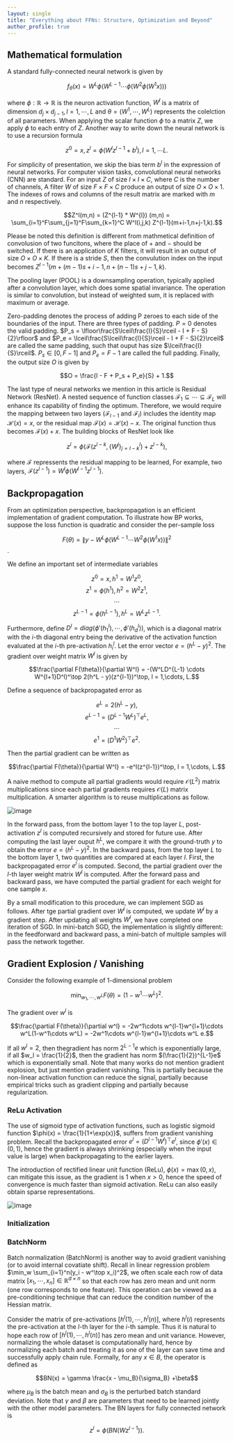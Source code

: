 ```yaml
---
layout: single
title: "Everything about FFNs: Structure, Optimization and Beyond"
author_profile: true
---
```


## Mathematical formulation

A standard fully-connected neural network is given by

$$f_\theta(x) = W^L\phi(W^{L-1}\cdots \phi(W^2\phi(W^1x)))$$

where $\phi: \mathbb{R} \rightarrow \mathbb{R}$ is the neuron activation function, $W^l$ is a matrix of dimension $d_j \times d_{j-1}, l=1, \cdots, L$ and $\theta = (W^1,\cdots,W^L)$ represents the colelction of all parameters. When applying the scalar function $\phi$ to a matrix $Z$, we apply $\phi$ to each entry of $Z$. Another way to write down the neural network is to use a recursion formula

$$z^0 = x, z^l = \phi(W^l z^{l-1}+ b^l), l= 1,\cdots L.$$

For simplicity of presentation, we skip the bias term $b^l$ in the expression of neural networks. For computer vision tasks, convolutional neural networks (CNN) are standard. For an input $Z$ of size $I \times I \times C$, where $C$ is the number of channels, A filter $W$ of size $F \times F \times C$ produce an output of size $O \times O \times 1$. The indexes of rows and columns of the result matrix are marked with $m$ and $n$ respectively.

$$Z^l(m,n) = (Z^{l-1} * W^{l}) (m,n) = \sum_{i=1}^F\sum_{j=1}^F\sum_{k=1}^C W^l(i,j,k) Z^{l-1}(m+i-1,n+j-1,k).$$

Please be noted this definition is different from mathmetical definition of convolusion of two funcitons, where the place of $+$ and $-$ should be switched. If there is an application of $K$ filters, it will result in an output of size $O \times O \times K$. If there is a stride $S$, then the convulution index on the input becomes $Z^{l-1}(m +(m-1)s+i-1, n+(n-1)s+j-1,k)$. 

The pooling layer (POOL) is a downsampling operation, typically applied after a convolution layer, which does some spatial invariance. The operation is similar to convolution, but instead of weighted sum, it is replaced with maximum or average.

Zero-padding denotes the process of adding P zeroes to each side of the boundaries of the input. There are three types of padding. $P = 0$ denotes the valid padding. $P_s = \lfloor\frac{S\lceil\frac{I}{S}\rceil - I + F - S}{2}\rfloor$ and $P_e = \lceil\frac{S\lceil\frac{I}{S}\rceil - I + F - S}{2}\rceil$ are called the same padding, such that ouput has size $\lceil\frac{I}{S}\rceil$. $P_s \in [0,F-1]$ and $P_e = F-1$ are called the full padding. Finally,  the output size $O$ is given by

$$O = \frac{I - F + P_s + P_e}{S} + 1.$$

The last type of neural networks we mention in this article is Residual Network (ResNet). A nested sequence of function classes $\mathcal{F}_ 1 \subseteq \cdots \subseteq \mathcal{F}_ L$ will enhance its capability of finding the optimum. Therefore, we would require the mapping between two layers ($\mathcal{F}_ {l-1}$ and $\mathcal{F}_ l$) includes the identity map $\mathcal{H}(x) = x$, or the residual map $\mathcal{F}(x) = \mathcal{H}(x) - x$. The original function thus becomes $\mathcal{F}(x) + x$. The building blocks of ResNet look like

$$z^l = \phi(\mathcal{F}(z^{l-k},\{W^{j}\}_ {j=l-k}^l) + z^{l-k}),$$

where $\mathcal{F}$ repressents the residual mapping to be learned, For example, two layers, $\mathcal{F}(z^{l-1}) = W^l\phi(W^{l-1}z^{l-1})$.

## Backpropagation

From an optimization perspective, backpropagation is an efficient implementation of gradient computation. To illustrate how BP works, suppose the loss function is quadratic and consider the per-sample loss

$$F(\theta) = \|y - W^L\phi(W^{L-1} \cdots W^2\phi(W^1x))\|^2$$.

We define an important set of intermediate variables

$$z^0 = x, h^1 = W^1 z^0,$$
$$z^1 = \phi(h^1), h^2 = W^2 z^1,$$
$$\cdots$$
$$z^{L-1} = \phi(h^{L-1}), h^L = W^L z^{L-1}.$$

Furthermore, define $D^l = diag(\phi'(h_1^l),\cdots, \phi'(h_d^l))$, which is a diagonal matrix with the $i$-th diagonal entry being the derivative of the activation function evaluated at the $i$-th pre-activation $h_i^l$. Let the error vector $e = (h^L - y)^2$. The gradient over weight matrix $W^l$ is given by

$$\frac{\partial F(\theta)}{\partial W^l} = -(W^LD^{L-1} \cdots W^{l+1}D^l)^\top 2(h^L - y)(z^{l-1})^\top, l = 1,\cdots, L.$$

Define a sequence of backpropagated error as

$$e^L = 2(h^L - y),$$
$$e^{L-1} = (D^{L-1}W^L)^\top e^L,$$
$$\cdots$$
$$e^1 = (D^1W^2)^\top e^2.$$

Then the partial gradient can be written as 

$$\frac{\partial F(\theta)}{\partial W^l} = -e^l(z^{l-1})^\top, l = 1,\cdots, L.$$

A naive method to compute all partial gradients would require $\mathcal{O}(L^2)$ matrix multiplications since each partial gradients requires $\mathcal{O}(L)$ matrix multiplication. A smarter algorithm is to reuse multiplications as follow.

![image](/assets/images/bp.png)

In the forward pass, from the bottom layer $1$ to the top layer $L$, post-activation $z^l$ is computed recursively and stored for future use. After computing the last layer ouput $h^L$, we compare it with the ground-truth $y$ to obtain the error $e = (h^L - y)^2$. In the backward pass, from the top layer $L$ to the bottom layer $1$, two quantities are compared at each layer $l$. First, the backpropagated error $e^l$ is computed. Second, the partial gradient over the $l$-th layer weight matrix $W^l$ is computed. After the forward pass and backward pass, we have computed the partial gradient for each weight for one sample $x$.

By a small modification to this procedure, we can implement SGD as follows. After tge partial gradient over $W^l$ is computed, we update $W^l$ by a gradient step. After updating all weights $W^l$, we have completed one iteration of SGD. In mini-batch SGD, the implementation is slightly different: in the feedforward and backward pass, a mini-batch of multiple samples will pass the network together.

## Gradient Explosion / Vanishing

Consider the following example of $1$-dimensional problem

$$\min_{w_1,\cdots,w^L} F(\theta) = (1 - w^1\cdots w^L)^2.$$

The gradient over $w^l$ is

$$\frac{\partial F(\theta)}{\partial w^l} = -2w^1\cdots w^{l-1}w^{l+1}\cdots w^L(1-w^1\cdots w^L) = -2w^1\cdots w^{l-1}w^{l+1}\cdots w^L e.$$

If all $w^l = 2$, then thegradient has norm $2^{L-1}e$ which is exponentially large, if all $w_l = \frac{1}{2}$, then the gradient has norm $(\frac{1}{2})^{L-1}e$ which is exponentially small. Note that many works do not mention gradient explosion, but just mention gradient vanishing. This is partially because the non-linear activation function can reduce the signal, partially because empirical tricks such as gradient clipping and partially because regularization.

### ReLu Activation

The use of sigmoid type of activation functions, such as logistic sigmoid function $\phi(x) = \frac{1}{1+\exp(x)}$, suffers from gradient vanishing problem. Recall the backpropagated error $e^l = (D^{l-1}W^l)^\top e^l$, since $\phi'(x) \in (0,1)$, hence the gradient is always shrinking (especially when the input value is large) when backpropagating to the earlier layers. 

The introduction of rectified linear unit function (ReLu), $\phi(x) = \max(0,x)$, can mitigate this issue, as the gradient is $1$ when $x > 0$, hence the speed of convergence is much faster than sigmoid activation. ReLu can also easily obtain sparse representations.

![image](/assets/images/sparse.png)

### Initialization

### BatchNorm

Batch normalization (BatchNorm) is another way to avoid gradient vanishing (or to avoid internal covatiate shift). Recall in linear regression problem $\min_w \sum_{i=1}^n(y_i - w^\top x_i)^2$, we often scale each row of data matrix $[x_1, \cdots, x_n] \in \mathbb{R}^{d \times n}$ so that each row has zero mean and unit norm (one row corresponds to one feature). This operation can be viewed as a pre-conditioning technique that can reduce the condition number of the Hessian matrix.

Consider the matrix of pre-activations $[h^l(1), \cdots, h^l(n)]$, where $h^l(i)$ represents the pre-activation at the $l$-th layer for the $i$-th sample. Thus it is natural to hope each row of $[h^l(1), \cdots, h^l(n)]$ has zero mean and unit variance. However, normalizing the whole dataset is computationally hard, hence by normalizing each batch and treating it as one of the layer can save time and successfully apply chain rule. Formally, for any $x \in B$, the operator is defined as 

$$BN(x) = \gamma \frac{x - \mu_B}{\sigma_B} +\beta$$

where $\mu_B$ is the batch mean and $\sigma_B$ is the perturbed batch standard deviation. Note that $\gamma$ and $\beta$ are parameters that need to be learned jointly with the other model parameters. The BN layers for fully connected network is

$$z^{l} = \phi(BN(Wz^{l-1})).$$
